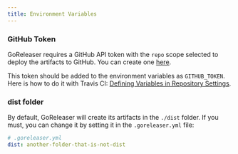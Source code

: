 ```yaml
---
title: Environment Variables
---
```


### GitHub Token

GoReleaser requires a GitHub API token with the `repo` scope selected to
deploy the artifacts to GitHub.
You can create one [here](https://github.com/settings/tokens/new).

This token should be added to the environment variables as `GITHUB_TOKEN`.
Here is how to do it with Travis CI:
[Defining Variables in Repository Settings](https://docs.travis-ci.com/user/environment-variables/#Defining-Variables-in-Repository-Settings).

### dist folder

By default, GoReleaser will create its artifacts in the `./dist` folder.
If you must, you can change it by setting it in the `.goreleaser.yml` file:


```yaml
# .goreleaser.yml
dist: another-folder-that-is-not-dist
```
